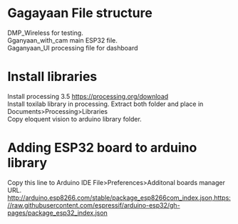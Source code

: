 # Gagayaan File structure
  DMP_Wireless for testing.\
  Gganyaan_with_cam main ESP32 file.\
  Gaganyaan_UI processing file for dashboard
# Install libraries
  Install processing 3.5 https://processing.org/download \
  Install toxilab library in processing. Extract both folder and place in Documents>Processing>Libraries \
  Copy eloquent vision to arduino library folder. 
# Adding ESP32 board to  arduino library
  Copy this line to Arduino IDE File>Preferences>Additonal boards manager URL. 
  http://arduino.esp8266.com/stable/package_esp8266com_index.json,https://raw.githubusercontent.com/espressif/arduino-esp32/gh-pages/package_esp32_index.json
